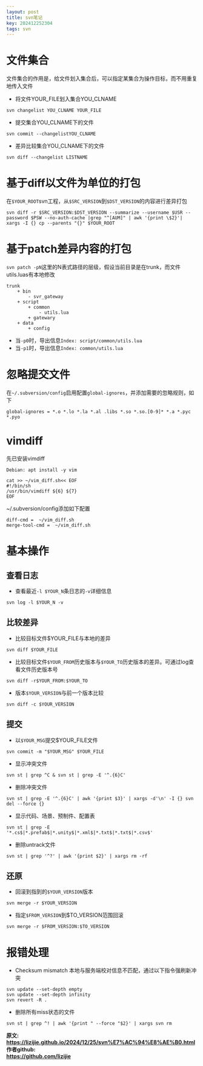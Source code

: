 ```yaml
---
layout: post
title: svn笔记
key: 202412252304
tags: svn
---
```


# 文件集合
文件集合的作用是，给文件划入集合后，可以指定某集合为操作目标，而不用重复地传入文件

- 将文件YOUR_FILE划入集合YOU_CLNAME
```
svn changelist YOU_CLNAME YOUR_FILE
```

- 提交集合YOU_CLNAME下的文件
```
svn commit --changelistYOU_CLNAME
```

- 差异比较集合YOU_CLNAME下的文件
```
svn diff --changelist LISTNAME
```

# 基于diff以文件为单位的打包
在`$YOUR_ROOT`svn工程，从`$SRC_VERSION`到`$DST_VERSION`的内容进行差异打包
```
svn diff -r $SRC_VERSION:$DST_VERSION --summarize --username $USR --password $PSW --no-auth-cache |grep "^[AUM]" | awk '{print \$2}'| xargs -I {} cp --parents "{}" $YOUR_ROOT
```

# 基于patch差异内容的打包
`svn patch -pN`这里的N表式路径的层级，假设当前目录是在trunk，而文件utils.luas有本地修改
```
trunk
    + bin
        - svr_gateway
    + script
        + common
            - utils.lua
        + gatewary
    + data
        + config
```
- 当`-p0`时，导出信息`Index: script/common/utils.lua`
- 当`-p1`时，导出信息`Index: common/utils.lua`


# 忽略提交文件
在`~/.subversion/config`启用配置`global-ignores`，并添加需要的忽略规则，如下
```
global-ignores = *.o *.lo *.la *.al .libs *.so *.so.[0-9]* *.a *.pyc *.pyo
```

# vimdiff
先已安装vimdiff
```
Debian: apt install -y vim
```

```
cat >> ~/vim_diff.sh<< EOF
#!/bin/sh
/usr/bin/vimdiff ${6} ${7}
EOF
```
~/.subversion/config添加如下配置
```
diff-cmd =  ~/vim_diff.sh
merge-tool-cmd =  ~/vim_diff.sh
```

# 基本操作

## 查看日志
- 查看最近`-l $YOUR_N`条日志的`-v`详细信息
```
svn log -l $YOUR_N -v
```

## 比较差异
- 比较目标文件$YOUR_FILE与本地的差异
```
svn diff $YOUR_FILE
```

- 比较目标文件`$YOUR_FROM`历史版本与`$YOUR_TO`历史版本的差异。可通过log查看文件历史版本号
```
svn diff -r$YOUR_FROM:$YOUR_TO
```

- 版本`$YOUR_VERSION`与前一个版本比较
```
svn diff -c $YOUR_VERSION
```

## 提交
- 以`$YOUR_MSG`提交$YOUR_FILE文件
```
svn commit -m "$YOUR_MSG" $YOUR_FILE
```

- 显示冲突文件
```
svn st | grep ^C & svn st | grep -E '^.{6}C'
```

- 删除冲突文件
```
svn st | grep -E '^.{6}C' | awk '{print $3}' | xargs -d'\n' -I {} svn del --force {}
```

- 显示代码、场景、预制件、配置表
```
svn st | grep -E '*.cs$|*.prefab$|*.unity$|*.xml$|*.txt$|*.txt$|*.csv$'
```

- 删除untrack文件
```
svn st | grep '^?' | awk '{print $2}' | xargs rm -rf
```

## 还原

- 回滚到指到的`$YOUR_VERSION`版本
```
svn merge -r $YOUR_VERSION
```
- 指定`$FROM_VERSION`到$TO_VERSION范围回滚
```
svn merge -r $FROM_VERSION:$TO_VERSION
```

# 报错处理
- Checksum mismatch
本地与服务端校对信息不匹配，通过以下指令强刷新冲突
```
svn update --set-depth empty
svn update --set-depth infinity
svn revert -R .
```

- 删除所有miss状态的文件
```
svn st | grep ^! | awk '{print " --force "$2}' | xargs svn rm
```


<b>原文:<br>
<https://lizijie.github.io/2024/12/25/svn%E7%AC%94%E8%AE%B0.html>
<br>
作者github:<br>
<https://github.com/lizijie>
</b>
